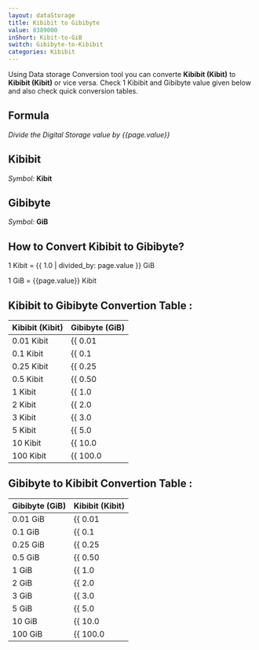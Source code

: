```yaml
---
layout: dataStorage
title: Kibibit to Gibibyte
value: 8389000
inShort: Kibit-to-GiB
switch: Gibibyte-to-Kibibit
categories: Kibibit
---
```


Using Data storage Conversion tool you can converte **Kibibit (Kibit)** to **Kibibit (Kibit)** or vice versa. Check 1 Kibibit and Gibibyte value given below and also check quick conversion tables.

## Formula
*Divide the Digital Storage value by {{page.value}}*

## Kibibit
*Symbol:* **Kibit**

## Gibibyte
*Symbol:* **GiB**

## How to Convert Kibibit to Gibibyte?

1 Kibit = {{ 1.0 | divided_by: page.value }} GiB

1 GiB = {{page.value}} Kibit


## Kibibit to Gibibyte Convertion Table :

| Kibibit (Kibit) | Gibibyte (GiB) |
| ---- | ---- |
| 0.01 Kibit | {{ 0.01 | divided_by: page.value | round: 12 }} GiB |
| 0.1 Kibit | {{ 0.1 | divided_by: page.value | round: 12 }} GiB |
| 0.25 Kibit | {{ 0.25 | divided_by: page.value | round: 12 }} GiB |
| 0.5 Kibit | {{ 0.50 | divided_by: page.value | round: 12 }} GiB |
| 1 Kibit | {{ 1.0 | divided_by: page.value | round: 12 }} GiB |
| 2 Kibit | {{ 2.0 | divided_by: page.value | round: 12 }} GiB |
| 3 Kibit | {{ 3.0 | divided_by: page.value | round: 12 }} GiB |
| 5 Kibit | {{ 5.0 | divided_by: page.value | round: 12 }} GiB |
| 10 Kibit | {{ 10.0 | divided_by: page.value | round: 12 }} GiB |
| 100 Kibit | {{ 100.0 | divided_by: page.value | round: 12 }} GiB |

## Gibibyte to Kibibit Convertion Table :

| Gibibyte (GiB) | Kibibit (Kibit) |
| ---- | ---- |
| 0.01 GiB | {{ 0.01 | times: page.value | round: 12 }} Kibit |
| 0.1 GiB | {{ 0.1 | times: page.value | round: 12 }} Kibit |
| 0.25 GiB | {{ 0.25 | times: page.value | round: 12 }} Kibit |
| 0.5 GiB | {{ 0.50 | times: page.value | round: 12 }} Kibit |
| 1 GiB | {{ 1.0 | times: page.value | round: 12 }} Kibit |
| 2 GiB | {{ 2.0 | times: page.value | round: 12 }} Kibit |
| 3 GiB | {{ 3.0 | times: page.value | round: 12 }} Kibit |
| 5 GiB | {{ 5.0 | times: page.value | round: 12 }} Kibit |
| 10 GiB | {{ 10.0 | times: page.value | round: 12 }} Kibit |
| 100 GiB | {{ 100.0 | times: page.value | round: 12 }} Kibit |


<script>
document.getElementById('selectInput')[3].selected = true
document.getElementById('selectOutput')[13].selected = true
</script>
